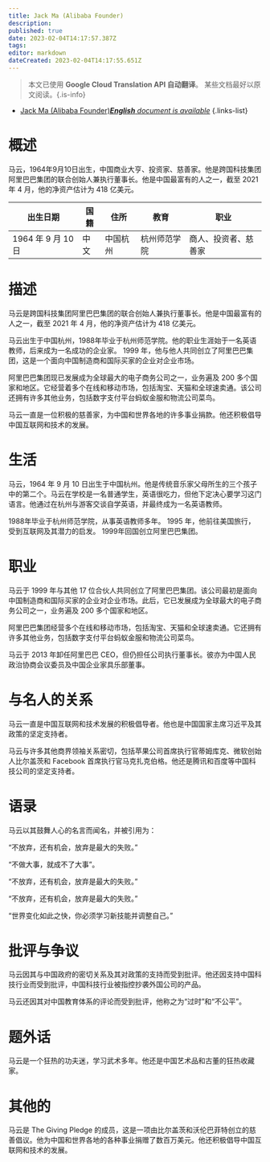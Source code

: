 ```yaml
---
title: Jack Ma (Alibaba Founder)
description: 
published: true
date: 2023-02-04T14:17:57.387Z
tags: 
editor: markdown
dateCreated: 2023-02-04T14:17:55.651Z
---
```


> 本文已使用 **Google Cloud Translation API 自动翻译**。
某些文档最好以原文阅读。{.is-info}



- [Jack Ma (Alibaba Founder)***English** document is available*](/en/Knowledge-base/Dictionary/Person/jack-ma-alibaba-founder)
{.links-list}


# 概述

马云，1964年9月10日出生，中国商业大亨、投资家、慈善家。他是跨国科技集团阿里巴巴集团的联合创始人兼执行董事长。他是中国最富有的人之一，截至 2021 年 4 月，他的净资产估计为 418 亿美元。

|出生日期 |国籍|住所 |教育 |职业 |
| -------------- | ---------- | ---------- | ------ | ---------- |
| 1964 年 9 月 10 日 |中文 |中国杭州 |杭州师范学院|商人、投资者、慈善家 |

# 描述

马云是跨国科技集团阿里巴巴集团的联合创始人兼执行董事长。他是中国最富有的人之一，截至 2021 年 4 月，他的净资产估计为 418 亿美元。

马云出生于中国杭州，1988年毕业于杭州师范学院。他的职业生涯始于一名英语教师，后来成为一名成功的企业家。 1999 年，他与他人共同创立了阿里巴巴集团，这是一个面向中国制造商和国际买家的企业对企业市场。

阿里巴巴集团现已发展成为全球最大的电子商务公司之一，业务遍及 200 多个国家和地区。它经营着多个在线和移动市场，包括淘宝、天猫和全球速卖通。该公司还拥有许多其他业务，包括数字支付平台蚂蚁金服和物流公司菜鸟。

马云一直是一位积极的慈善家，为中国和世界各地的许多事业捐款。他还积极倡导中国互联网和技术的发展。

# 生活

马云，1964 年 9 月 10 日出生于中国杭州。他是传统音乐家父母所生的三个孩子中的第二个。马云在学校是一名普通学生，英语很吃力，但他下定决心要学习这门语言。他通过在杭州与游客交谈自学英语，并最终成为一名英语教师。

1988年毕业于杭州师范学院，从事英语教师多年。 1995 年，他前往美国旅行，受到互联网及其潜力的启发。 1999年回国创立阿里巴巴集团。

# 职业

马云于 1999 年与其他 17 位合伙人共同创立了阿里巴巴集团。该公司最初是面向中国制造商和国际买家的企业对企业市场。此后，它已发展成为全球最大的电子商务公司之一，业务遍及 200 多个国家和地区。

阿里巴巴集团经营多个在线和移动市场，包括淘宝、天猫和全球速卖通。它还拥有许多其他业务，包括数字支付平台蚂蚁金服和物流公司菜鸟。

马云于 2013 年卸任阿里巴巴 CEO，但仍担任公司执行董事长。彼亦为中国人民政治协商会议委员及中国企业家具乐部董事。

# 与名人的关系

马云一直是中国互联网和技术发展的积极倡导者。他也是中国国家主席习近平及其政策的坚定支持者。

马云与许多其他商界领袖关系密切，包括苹果公司首席执行官蒂姆库克、微软创始人比尔盖茨和 Facebook 首席执行官马克扎克伯格。他还是腾讯和百度等中国科技公司的坚定支持者。

# 语录

马云以其鼓舞人心的名言而闻名，并被引用为：

“不放弃，还有机会，放弃是最大的失败。”

“不做大事，就成不了大事”。

“不放弃，还有机会，放弃是最大的失败。”

“不放弃，还有机会，放弃是最大的失败。”

“世界变化如此之快，你必须学习新技能并调整自己。”

# 批评与争议

马云因其与中国政府的密切关系及其对政策的支持而受到批评。他还因支持中国科技行业而受到批评，中国科技行业被指控抄袭外国公司的产品。

马云还因其对中国教育体系的评论而受到批评，他称之为“过时”和“不公平”。

# 题外话

马云是一个狂热的功夫迷，学习武术多年。他还是中国艺术品和古董的狂热收藏家。

# 其他的

马云是 The Giving Pledge 的成员，这是一项由比尔盖茨和沃伦巴菲特创立的慈善倡议。他为中国和世界各地的各种事业捐赠了数百万美元。他还积极倡导中国互联网和技术的发展。